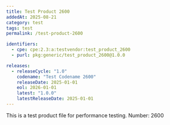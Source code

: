 ```yaml
---
title: Test Product 2600
addedAt: 2025-08-21
category: test
tags: test
permalink: /test-product-2600

identifiers:
  - cpe: cpe:2.3:a:testvendor:test_product_2600
  - purl: pkg:generic/test_product_2600@1.0.0

releases:
  - releaseCycle: "1.0"
    codename: "Test Codename 2600"
    releaseDate: 2025-01-01
    eol: 2026-01-01
    latest: "1.0.0"
    latestReleaseDate: 2025-01-01
---
```


This is a test product file for performance testing. Number: 2600
